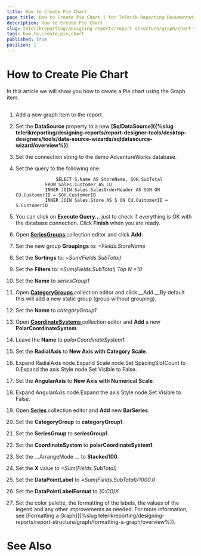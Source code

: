 ```yaml
---
title: How to Create Pie Chart
page_title: How to Create Pie Chart | for Telerik Reporting Documentation
description: How to Create Pie Chart
slug: telerikreporting/designing-reports/report-structure/graph/chart-types/pie-charts/how-to-create-pie-chart
tags: how,to,create,pie,chart
published: True
position: 1
---
```


# How to Create Pie Chart



In this article we will show you how to create a Pie chart using the Graph item.       

## 

1. Add a new graph item to the report.

1. Set the __DataSource__ property to a new                    __[SqlDataSource]({%slug telerikreporting/designing-reports/report-designer-tools/desktop-designers/tools/data-source-wizards/sqldatasource-wizard/overview%})__.                 

1. Set the connection string to the demo AdventureWorks database.

1. Set the query to the following one:

	                  SELECT S.Name AS StoreName, SOH.SubTotal
                  FROM Sales.Customer AS CU 
                  INNER JOIN Sales.SalesOrderHeader AS SOH ON CU.CustomerID = SOH.CustomerID 
                  INNER JOIN Sales.Store AS S ON CU.CustomerID = S.CustomerID
                



1. You can click on __Execute Query...__ just to check if everything is OK with the database connection.                   Click __Finish__ when you are ready.                 

1. Open                __[                   SeriesGroups                 ](dc4689b1-891a-4f6a-93c7-de089b0ffa5e#SeriesGroupHierarchy)__ collection editor and click __Add__:             

1. Set the new group __Groupings__ to: *=Fields.StoreName*

1. Set the __Sortings__ to: *=Sum(Fields.SubTotal)*

1. Set the __Filters__ to: *=Sum(Fields.SubTotal) Top N =10*

1. Set the __Name__ to *seriesGroup1*

1. Open                __[                   CategoryGroups                 ](dc4689b1-891a-4f6a-93c7-de089b0ffa5e#CategoryGroupHierarchy)__ collection editor and click __Add.__By default this will add a new static group (group without grouping).             

1. Set the __Name__ to *categoryGroup1*

1. Open                __[                   CoordinateSystems                 ](585fe887-1319-49a5-a848-869286f7c432#CoordinateSystems)__ collection editor and __Add__ a new __PolarCoordinateSystem__.             

1. Leave the __Name__ to *polarCoordinateSystem1*.                 

1. Set the __RadialAxis__ to __New Axis with Category Scale__.                 

1. Expand RadialAxis node.Expand Scale node.Set SpacingSlotCount to 0.Expand the axis Style node.Set Visible to False.

1. Set the __AngularAxis__ to __New Axis with Numerical Scale__.                 

1. Expand AngularAxis node.Expand the axis Style node.Set Visible to False.

1. Open __[                   Series                 ](585fe887-1319-49a5-a848-869286f7c432#Series)__ collection editor and __Add__ new __BarSeries__.             

1. Set the __CategoryGroup__ to __categoryGroup1__.                 

1. Set the __SeriesGroup__ to __seriesGroup1__.                 

1. Set the __CoordinateSystem__ to __polarCoordinateSystem1__.                 

1. Set the __ArrangeMode __ to __Stacked100__.                 

1. Set the __X__ value to *=Sum(Fields.SubTotal)*

1. Set the __DataPointLabel__ to *=Sum(Fields.SubTotal)/1000.0*

1. Set the __DataPointLabelFormat__ to *{0:C0}K*

1. Set the color palette, the formatting of the labels, the values of the legend and any other improvements as needed.             For more information, see [Formatting a Graph]({%slug telerikreporting/designing-reports/report-structure/graph/formatting-a-graph/overview%}).             

# See Also

